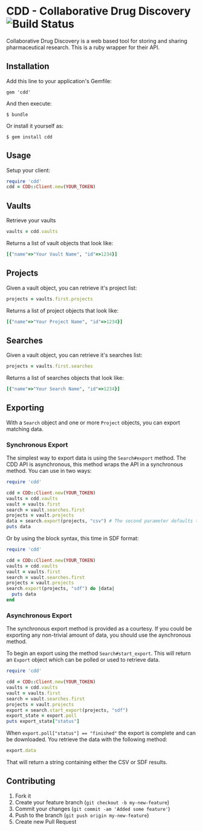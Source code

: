 # CDD - Collaborative Drug Discovery ![Build Status](https://travis-ci.org/cpetersen/cdd.png?branch=master)

Collaborative Drug Discovery is a web based tool for storing and sharing pharmaceutical research. This is a ruby wrapper for their API.

## Installation

Add this line to your application's Gemfile:

    gem 'cdd'

And then execute:

    $ bundle

Or install it yourself as:

    $ gem install cdd

## Usage

Setup your client:

```ruby
require 'cdd'
cdd = CDD::Client.new(YOUR_TOKEN)
```

## Vaults
Retrieve your vaults

```ruby
vaults = cdd.vaults
```

Returns a list of vault objects that look like:
```ruby
[{"name"=>"Your Vault Name", "id"=>1234}]
```

## Projects
Given a vault object, you can retrieve it's project list:
```ruby
projects = vaults.first.projects
```

Returns a list of project objects that look like:
```ruby
[{"name"=>"Your Project Name", "id"=>1234}]
```

## Searches
Given a vault object, you can retrieve it's searches list:
```ruby
projects = vaults.first.searches
```

Returns a list of searches objects that look like:
```ruby
[{"name"=>"Your Search Name", "id"=>1234}]
```

## Exporting
With a ```Search``` object and one or more ```Project``` objects, you can export matching data.

### Synchronous Export
The simplest way to export data is using the ```Search#export``` method. The CDD API is asynchronous, this method wraps the API in a synchronous method. You can use in two ways:

```ruby
require 'cdd'

cdd = CDD::Client.new(YOUR_TOKEN)
vaults = cdd.vaults
vault = vaults.first
search = vault.searches.first
projects = vault.projects
data = search.export(projects, "csv") # The second parameter defaults to CSV and can be omitted.
puts data
```

Or by using the block syntax, this time in SDF format:

```ruby
require 'cdd'

cdd = CDD::Client.new(YOUR_TOKEN)
vaults = cdd.vaults
vault = vaults.first
search = vault.searches.first
projects = vault.projects
search.export(projects, "sdf") do |data|
  puts data
end
```

### Asynchronous Export

The synchronous export method is provided as a courtesy. If you could be exporting any non-trivial amount of data, you should use the aynchronous method.

To begin an export using the method ```Search#start_export```. This will return an ```Export``` object which can be polled or used to retrieve data.

```ruby
require 'cdd'

cdd = CDD::Client.new(YOUR_TOKEN)
vaults = cdd.vaults
vault = vaults.first
search = vault.searches.first
projects = vault.projects
export = search.start_export(projects, "sdf")
export_state = export.poll
puts export_state["status"]
```

When ```export.poll["status"] == "finished"``` the export is complete and can be downloaded. You retrieve the data with the following method:

```ruby
export.data
```

That will return a string containing either the CSV or SDF results.

## Contributing

1. Fork it
2. Create your feature branch (`git checkout -b my-new-feature`)
3. Commit your changes (`git commit -am 'Added some feature'`)
4. Push to the branch (`git push origin my-new-feature`)
5. Create new Pull Request
